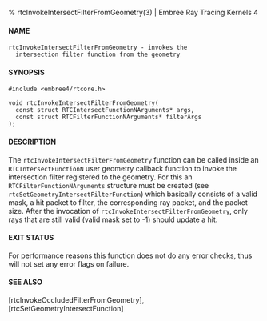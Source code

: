 % rtcInvokeIntersectFilterFromGeometry(3) | Embree Ray Tracing Kernels 4

#### NAME

    rtcInvokeIntersectFilterFromGeometry - invokes the
      intersection filter function from the geometry

#### SYNOPSIS

    #include <embree4/rtcore.h>

    void rtcInvokeIntersectFilterFromGeometry(
      const struct RTCIntersectFunctionNArguments* args,
      const struct RTCFilterFunctionNArguments* filterArgs
    );

#### DESCRIPTION

The `rtcInvokeIntersectFilterFromGeometry` function can be called
inside an `RTCIntersectFunctionN` user geometry callback function to
invoke the intersection filter registered to the geometry. For this an
`RTCFilterFunctionNArguments` structure must be created (see
`rtcSetGeometryIntersectFilterFunction`) which basically consists of a
valid mask, a hit packet to filter, the corresponding ray packet, and
the packet size. After the invocation of
`rtcInvokeIntersectFilterFromGeometry`, only rays that are still valid
(valid mask set to -1) should update a hit.

#### EXIT STATUS

For performance reasons this function does not do any error checks,
thus will not set any error flags on failure.

#### SEE ALSO

[rtcInvokeOccludedFilterFromGeometry], [rtcSetGeometryIntersectFunction]
